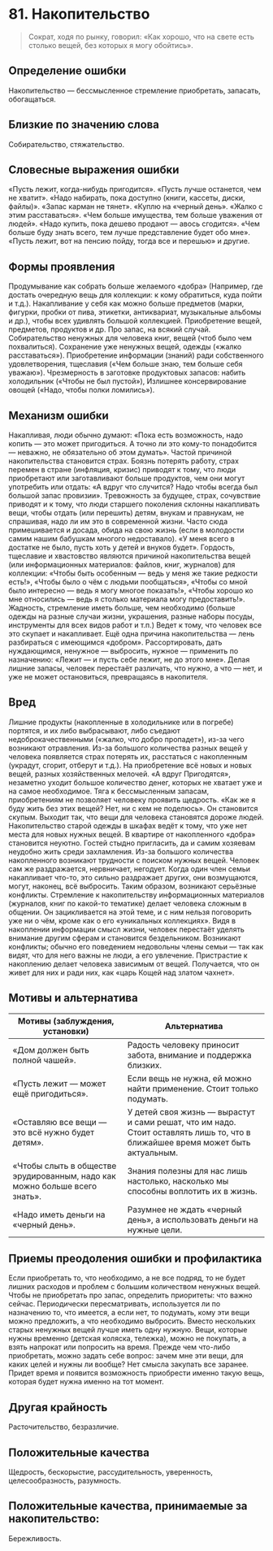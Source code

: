 # 81. Накопительство
>Сократ, ходя по рынку, говорил:
«Как хорошо, что на свете есть столько 
вещей, без которых я могу обойтись».

## Определение ошибки
Накопительство — бессмысленное стремление приобретать, запасать, обогащаться.

## Близкие по значению слова
Собирательство, стяжательство.

## Словесные выражения ошибки
«Пусть лежит, когда-нибудь пригодится».
«Пусть лучше останется, чем не хватит».
«Надо набирать, пока доступно (книги, кассеты, диски, файлы)».
«Запас карман не тянет».
«Куплю на «черный день».
«Жалко с этим расставаться».
«Чем больше имущества, тем больше уважения от людей».
«Надо купить, пока дешево продают — авось сгодится».
«Чем больше буду знать всего, тем лучше представление будет обо мне».
«Пусть лежит, вот на пенсию пойду, тогда все и перешью» и другие.

## Формы проявления
Продумывание как собрать больше желаемого «добра» (Например, где достать очередную вещь для коллекции: к кому обратиться, куда пойти и т.д.).
Накапливание у себя как можно больше предметов (марки, фигурки, пробки от пива, этикетки, антиквариат, музыкальные альбомы и др.), чтобы всех удивлять большой коллекцией.
Приобретение вещей, предметов, продуктов и др. Про запас, на всякий случай.
Собирательство ненужных для человека книг, вещей (чтоб было чем похвалиться).
Сохранение уже ненужных вещей, одежды («жалко расставаться»).
Приобретение информации (знаний) ради собственного удовлетворения, тщеславия («Чем больше знаю, тем больше себя уважаю»).
Чрезмерность в заготовке продуктовых запасов: набить холодильник («Чтобы не был пустой»),
Излишнее консервирование овощей («Надо, чтобы полки ломились»).

## Механизм ошибки
Накапливая, люди обычно думают: «Пока есть возможность, надо копить — это может пригодиться. А точно ли это кому-то понадобится — неважно, не обязательно об этом думать».
Частой причиной накопительства становится страх. Боязнь потерять работу, страх перемен в стране (инфляция, кризис) приводят к тому, что люди приобретают или заготавливают больше продуктов, чем они могут употребить или отдать: «А вдруг что случится? Надо чтобы всегда был большой запас провизии».
Тревожность за будущее, страх, сочувствие приводят и к тому, что люди старшего поколения склонны накапливать вещи, чтобы отдать (или перешить) детям, внукам и правнукам, не спрашивая, надо ли им это в современной жизни. Часто сюда примешивается и досада, обида на свою жизнь (если в молодости самим нашим бабушкам многого недоставало). «У меня всего в достатке не было, пусть хоть у детей и внуков будет».
Гордость, тщеславие и хвастовство являются причиной накопительства вещей (или информационных материалов: файлов, книг, журналов) для коллекции: «Чтобы быть особенным — ведь у меня же такие редкости есть!», «Чтобы было о чём с людьми пообщаться», «Чтобы со мной было интересно — ведь я могу многое показать!», «Чтобы хорошо ко мне относились — ведь я столько материала могу предоставить!».
Жадность, стремление иметь больше, чем необходимо (больше одежды на разные случаи жизни, украшения, разные наборы посуды, инструменты для всех видов работ и т.п.) Ведет к тому, что человек все это скупает и накапливает.
Ещё одна причина накопительства — лень разбираться с имеющимся «добром». Рассортировать, дать нуждающимся, ненужное — выбросить, нужное — применить по назначению: «Лежит — и пусть себе лежит, не до этого мне».
Делая лишние запасы, человек перестаёт различать, что нужно, а что — нет, и уже не может остановиться, превращаясь в накопителя.

## Вред
Лишние продукты (накопленные в холодильнике или в погребе) портятся, и их либо выбрасывают, либо съедают недоброкачественными («жалко, что добро пропадет»), из-за чего возникают отравления.
Из-за большого количества разных вещей у человека появляется страх потерять их, расстаться с накопленным (украдут, сгорит, отберут и т.д.).
На приобретение всё новых и новых вещей, разных хозяйственных мелочей. «А вдруг
Пригодятся», незаметно уходит большое количество денег, которых не хватает уже и на самое необходимое.
Тяга к бессмысленным запасам, приобретениям не позволяет человеку проявить щедрость. «Как же я буду жить без этих вещей? Нет, ни с кем не поделюсь». Он становится скупым. Выходит так, что вещи для человека становятся дороже людей.
Накопительство старой одежды в шкафах ведёт к тому, что уже нет места для новых нужных вещей.
В квартире от накопленного «добра» становится неуютно. Гостей стыдно пригласить, да и самим хозяевам неудобно жить среди захламления.
Из-за большого количества накопленного возникают трудности с поиском нужных вещей. Человек сам же раздражается, нервничает, негодует.
Когда один член семьи накапливает что-то, это сильно раздражает других, они возмущаются, могут, наконец, всё выбросить. Таким образом, возникают серьёзные конфликты.
Стремление к накопительству информационных материалов (журналов, книг по какой-то тематике) делает человека сложным в общении. Он зацикливается на этой теме, и с ним нельзя поговорить уже ни о чём, кроме как о его «уникальных коллекциях».
Видя в накоплении информации смысл жизни, человек перестаёт уделять внимание другим сферам и становится бездельником. Возникают конфликты; обычно его поведением недовольны члены семьи — так как видят, что для него важны не люди, а его увлечение.
Пристрастие к накоплению делает человека зависимым от вещей. Получается, что он живет для них и ради них, как «царь Кощей над златом чахнет».

## Мотивы и альтернатива
Мотивы (заблуждения, установки) | Альтернатива
---|---
«Дом должен быть полной чашей».	| Радость человеку приносит забота, внимание и поддержка близких.
«Пусть лежит — может ещё пригодиться». | Если вещь не нужна, ей можно найти применение. Стоит только подумать.
«Оставляю все вещи — это всё нужно будет детям». | У детей своя жизнь — вырастут и сами решат, что им надо. Стоит оставлять лишь то, что в ближайшее время может быть актуальным.
«Чтобы слыть в обществе эрудированным, надо как можно больше всего знать». | Знания полезны для нас лишь настолько, насколько мы способны воплотить их в жизнь.
«Надо иметь деньги на «черный день». | Разумнее не ждать «черный день», а использовать деньги на нужные цели.

## Приемы преодоления ошибки и профилактика
Если приобретать то, что необходимо, а не все подряд, то не будет лишних расходов и проблем с большим количеством ненужных вещей.
Чтобы не приобретать про запас, определить приоритеты: что важно сейчас.
Периодически пересматривать, используется ли по назначению то, что имеется, а если нет, то подумать, кому эти вещи можно предложить, а что необходимо выбросить. Вместо нескольких старых ненужных вещей лучше иметь одну нужную.
Вещи, которые нужны временно (детская коляска, тележка), можно не покупать, а взять напрокат или попросить на время.
Прежде чем что-либо приобретать, можно задать себе вопрос: зачем мне эти вещи, для каких целей и нужны ли вообще?
Нет смысла закупать все заранее. Придет время и появится возможность приобрести именно такую вещь, которая будет нужна именно на тот момент.

## Другая крайность
Расточительство, безразличие.

## Положительные качества
Щедрость, бескорыстие, рассудительность, уверенность, целесообразность, разумность.

## Положительные качества, принимаемые за накопительство:
Бережливость. 
